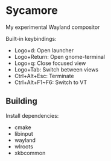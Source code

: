 # Sycamore
My experimental Wayland compositor

Built-in keybindings:
* Logo+d: Open launcher
* Logo+Return: Open gnome-terminal
* Logo+q: Close focused view
* Logo+Tab: Switch between views
* Ctrl+Alt+Esc: Terminate
* Ctrl+Alt+F1~F6: Switch to VT

## Building
Install dependencies:

* cmake
* libinput
* wayland
* wlroots
* xkbcommon
